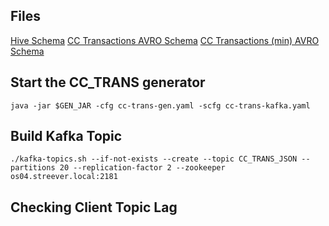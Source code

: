 ## Files

[Hive Schema](./credit-card-schema.sql)
[CC Transactions AVRO Schema](./cc-trans.avsc)
[CC Transactions (min) AVRO Schema](./cc-trans-min.avsc)


## Start the CC_TRANS generator

`java -jar $GEN_JAR -cfg cc-trans-gen.yaml -scfg cc-trans-kafka.yaml`

## Build Kafka Topic

`./kafka-topics.sh --if-not-exists --create --topic CC_TRANS_JSON --partitions 20 --replication-factor 2 --zookeeper os04.streever.local:2181`

## Checking Client Topic Lag

